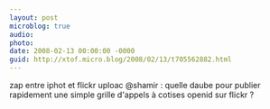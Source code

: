 ```yaml
---
layout: post
microblog: true
audio: 
photo: 
date: 2008-02-13 00:00:00 -0000
guid: http://xtof.micro.blog/2008/02/13/t705562882.html
---
```

zap entre iphot et flickr uploac @shamir : quelle daube pour publier rapidement une simple grille d'appels à cotises openid sur flickr ?
